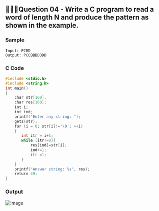 ## 💁🏻‍♂️**Question 04** - Write a C program to read a word of length N and produce the pattern as shown in the example.

### Sample
```
Input: PCBD
Output: PCCBBBDDDD
```

### C Code
```c
#include <stdio.h>
#include <string.h> 
int main()
{
    char str[100];
    char res[100];
    int i;
    int ind;
    printf("Enter any string: ");
    gets(str);
    for (i = 0; str[i]!='\0'; ++i)
    {
       int itr = i+1;
       while (itr!=0){
           res[ind]=str[i];
           ind+=1;
           itr-=1;
       }
    }
    printf("Answer string: %s", res);
    return 49;
}
```

### Output
![image](https://github.com/shrudex/DSE/assets/91502997/ca3e71a4-2009-4de4-beaa-ab0dbdf0208e)
